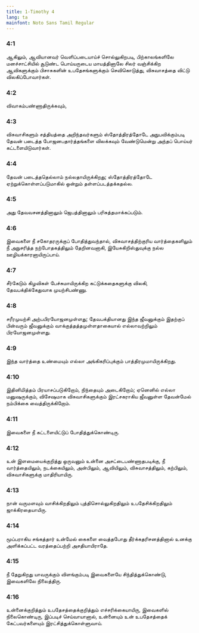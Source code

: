 ```yaml
---
title: 1-Timothy 4
lang: ta
mainfont: Noto Sans Tamil Regular
---
```


###  4:1

ஆகிலும், ஆவியானவர் வெளிப்படையாய்ச் சொல்லுகிறபடி, பிற்காலங்களிலே மனச்சாட்சியில் சூடுண்ட பொய்யருடைய மாயத்தினாலே சிலர் வஞ்சிக்கிற ஆவிகளுக்கும் பிசாசுகளின் உபதேசங்களுக்கும் செவிகொடுத்து, விசுவாசத்தை விட்டு விலகிப்போவார்கள்.

###  4:2

விவாகம்பண்ணாதிருக்கவும்,

###  4:3

விசுவாசிகளும் சத்தியத்தை அறிந்தவர்களும் ஸ்தோத்திரத்தோடே அநுபவிக்கும்படி தேவன் படைத்த போஜனபதார்த்தங்களை விலக்கவும் வேண்டுமென்று அந்தப் பொய்யர் கட்டளையிடுவார்கள்.

###  4:4

தேவன் படைத்ததெல்லாம் நல்லதாயிருக்கிறது; ஸ்தோத்திரத்தோடே ஏற்றுக்கொள்ளப்படுமாகில் ஒன்றும் தள்ளப்படத்தக்கதல்ல.

###  4:5

அது தேவவசனத்தினாலும் ஜெபத்தினாலும் பரிசுத்தமாக்கப்படும்.

###  4:6

இவைகளை நீ சகோதரருக்குப் போதித்துவந்தால், விசுவாசத்திற்குரிய வார்த்தைகளிலும் நீ அநுசரித்த நற்போதகத்திலும் தேறினவனாகி, இயேசுகிறிஸ்துவுக்கு நல்ல ஊழியக்காரனாயிருப்பாய்.

###  4:7

சீர்கேடும் கிழவிகள் பேச்சுமாயிருக்கிற கட்டுக்கதைகளுக்கு விலகி, தேவபக்திக்கேதுவாக முயற்சிபண்ணு.

###  4:8

சரீரமுயற்சி அற்பபிரயோஜனமுள்ளது; தேவபக்தியானது இந்த ஜீவனுக்கும் இதற்குப் பின்வரும் ஜீவனுக்கும் வாக்குத்தத்தமுள்ளதாகையால் எல்லாவற்றிலும் பிரயோஜனமுள்ளது.

###  4:9

இந்த வார்த்தை உண்மையும் எல்லா அங்கிகரிப்புக்கும் பாத்திரமுமாயிருக்கிறது.

###  4:10

இதினிமித்தம் பிரயாசப்படுகிறோம், நிந்தையும் அடைகிறோம்; ஏனெனில் எல்லா மனுஷருக்கும், விசேஷமாக விசுவாசிகளுக்கும் இரட்சகராகிய ஜீவனுள்ள தேவன்மேல் நம்பிக்கை வைத்திருக்கிறோம்.

###  4:11

இவைகளை நீ கட்டளையிட்டுப் போதித்துக்கொண்டிரு.

###  4:12

உன் இளமையைக்குறித்து ஒருவனும் உன்னை அசட்டைபண்ணாதபடிக்கு, நீ வார்த்தையிலும், நடக்கையிலும், அன்பிலும், ஆவியிலும், விசுவாசத்திலும், கற்பிலும், விசுவாசிகளுக்கு மாதிரியாயிரு.

###  4:13

நான் வருமளவும் வாசிக்கிறதிலும் புத்திசொல்லுகிறதிலும் உபதேசிக்கிறதிலும் ஜாக்கிரதையாயிரு.

###  4:14

மூப்பராகிய சங்கத்தார் உன்மேல் கைகளை வைத்தபோது தீர்க்கதரிசனத்தினால் உனக்கு அளிக்கப்பட்ட வரத்தைப்பற்றி அசதியாயிராதே.

###  4:15

நீ தேறுகிறது யாவருக்கும் விளங்கும்படி இவைகளையே சிந்தித்துக்கொண்டு, இவைகளிலே நிலைத்திரு.

###  4:16

உன்னைக்குறித்தும் உபதேசத்தைக்குறித்தும் எச்சரிக்கையாயிரு, இவைகளில் நிலைகொண்டிரு, இப்படிச் செய்வாயானால், உன்னையும் உன் உபதேசத்தைக் கேட்பவர்களையும் இரட்சித்துக்கொள்ளுவாய்.

